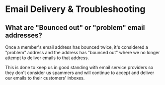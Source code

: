 # Email Delivery & Troubleshooting

<span id="gv-6delivery-4delivProblems-problem-addr"></span>
## What are "Bounced out" or "problem" email addresses?

Once a member's email address has bounced twice, it's
considered a "problem" address and the address has
"bounced out" where we no longer attempt to deliver
emails to that address.  

This is done to keep us in good standing with email
service providers so they don't consider us spammers
and will continue to accept and deliver our emails
to their customers' inboxes. 
